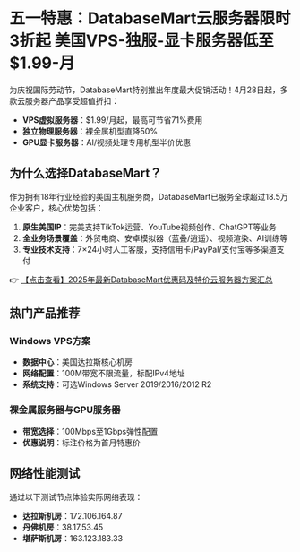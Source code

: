 # 五一特惠：DatabaseMart云服务器限时3折起 美国VPS-独服-显卡服务器低至$1.99-月

为庆祝国际劳动节，DatabaseMart特别推出年度最大促销活动！4月28日起，多款云服务器产品享受超值折扣：

- **VPS虚拟服务器**：$1.99/月起，最高可节省71%费用
- **独立物理服务器**：裸金属机型直降50%
- **GPU显卡服务器**：AI/视频处理专用机型半价优惠

## 为什么选择DatabaseMart？

作为拥有18年行业经验的美国主机服务商，DatabaseMart已服务全球超过18.5万企业客户，核心优势包括：

1. **原生美国IP**：完美支持TikTok运营、YouTube视频创作、ChatGPT等业务
2. **全业务场景覆盖**：外贸电商、安卓模拟器（蓝叠/逍遥）、视频渲染、AI训练等
3. **专业技术支持**：7×24小时人工客服，支持信用卡/PayPal/支付宝等多渠道支付

👉 [【点击查看】2025年最新DatabaseMart优惠码及特价云服务器方案汇总](https://bit.ly/DatabaseMart)

## 热门产品推荐

### Windows VPS方案

- **数据中心**：美国达拉斯核心机房
- **网络配置**：100M带宽不限流量，标配IPv4地址
- **系统支持**：可选Windows Server 2019/2016/2012 R2

### 裸金属服务器与GPU服务器

- **带宽选择**：100Mbps至1Gbps弹性配置
- **优惠说明**：标注价格为首月特惠价

## 网络性能测试

通过以下测试节点体验实际网络表现：

- **达拉斯机房**：172.106.164.87
- **丹佛机房**：38.17.53.45  
- **堪萨斯机房**：163.123.183.33